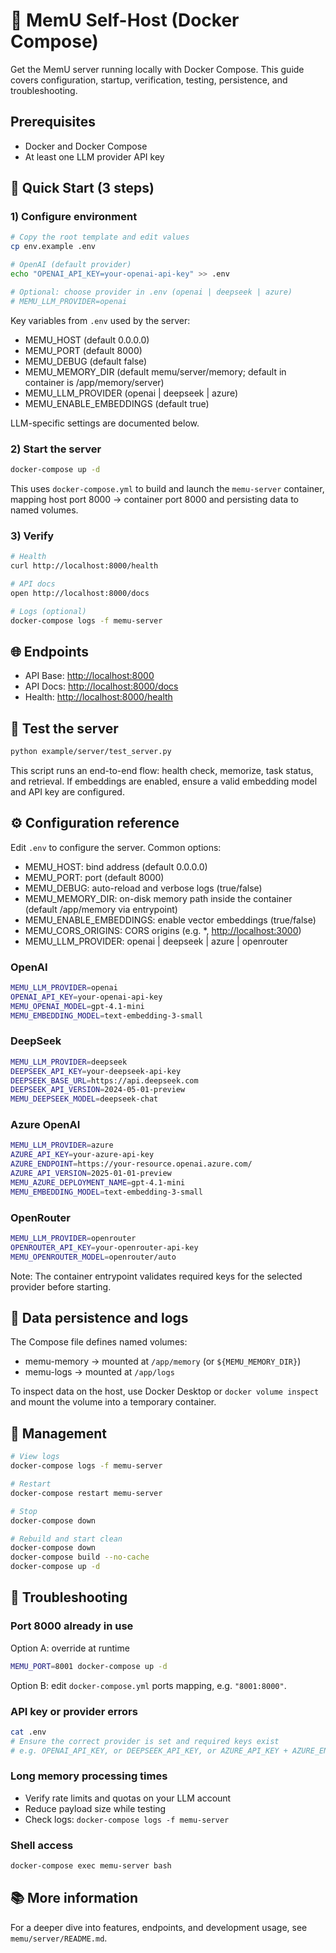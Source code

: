 # 🐳 MemU Self-Host (Docker Compose)

Get the MemU server running locally with Docker Compose. This guide covers configuration, startup, verification, testing, persistence, and troubleshooting.

## Prerequisites

- Docker and Docker Compose
- At least one LLM provider API key

## 🚀 Quick Start (3 steps)

### 1) Configure environment

```bash
# Copy the root template and edit values
cp env.example .env

# OpenAI (default provider)
echo "OPENAI_API_KEY=your-openai-api-key" >> .env

# Optional: choose provider in .env (openai | deepseek | azure)
# MEMU_LLM_PROVIDER=openai
```

Key variables from `.env` used by the server:

- MEMU_HOST (default 0.0.0.0)
- MEMU_PORT (default 8000)
- MEMU_DEBUG (default false)
- MEMU_MEMORY_DIR (default memu/server/memory; default in container is /app/memory/server)
- MEMU_LLM_PROVIDER (openai | deepseek | azure)
- MEMU_ENABLE_EMBEDDINGS (default true)

LLM-specific settings are documented below.

### 2) Start the server

```bash
docker-compose up -d
```

This uses `docker-compose.yml` to build and launch the `memu-server` container, mapping host port 8000 → container port 8000 and persisting data to named volumes.

### 3) Verify

```bash
# Health
curl http://localhost:8000/health

# API docs
open http://localhost:8000/docs

# Logs (optional)
docker-compose logs -f memu-server
```

## 🌐 Endpoints

- API Base: <http://localhost:8000>
- API Docs: <http://localhost:8000/docs>
- Health: <http://localhost:8000/health>

## 🧪 Test the server

```bash
python example/server/test_server.py
```

This script runs an end-to-end flow: health check, memorize, task status, and retrieval. If embeddings are enabled, ensure a valid embedding model and API key are configured.

## ⚙️ Configuration reference

Edit `.env` to configure the server. Common options:

- MEMU_HOST: bind address (default 0.0.0.0)
- MEMU_PORT: port (default 8000)
- MEMU_DEBUG: auto-reload and verbose logs (true/false)
- MEMU_MEMORY_DIR: on-disk memory path inside the container (default /app/memory via entrypoint)
- MEMU_ENABLE_EMBEDDINGS: enable vector embeddings (true/false)
- MEMU_CORS_ORIGINS: CORS origins (e.g. \*, <http://localhost:3000>)
- MEMU_LLM_PROVIDER: openai | deepseek | azure | openrouter

### OpenAI

```bash
MEMU_LLM_PROVIDER=openai 
OPENAI_API_KEY=your-openai-api-key
MEMU_OPENAI_MODEL=gpt-4.1-mini
MEMU_EMBEDDING_MODEL=text-embedding-3-small
```

### DeepSeek

```bash
MEMU_LLM_PROVIDER=deepseek
DEEPSEEK_API_KEY=your-deepseek-api-key
DEEPSEEK_BASE_URL=https://api.deepseek.com
DEEPSEEK_API_VERSION=2024-05-01-preview
MEMU_DEEPSEEK_MODEL=deepseek-chat
```

### Azure OpenAI

```bash
MEMU_LLM_PROVIDER=azure
AZURE_API_KEY=your-azure-api-key
AZURE_ENDPOINT=https://your-resource.openai.azure.com/
AZURE_API_VERSION=2025-01-01-preview
MEMU_AZURE_DEPLOYMENT_NAME=gpt-4.1-mini
MEMU_EMBEDDING_MODEL=text-embedding-3-small
```

### OpenRouter

```bash
MEMU_LLM_PROVIDER=openrouter
OPENROUTER_API_KEY=your-openrouter-api-key
MEMU_OPENROUTER_MODEL=openrouter/auto
```

Note: The container entrypoint validates required keys for the selected provider before starting.

## 💾 Data persistence and logs

The Compose file defines named volumes:

- memu-memory → mounted at `/app/memory` (or `${MEMU_MEMORY_DIR}`)
- memu-logs → mounted at `/app/logs`

To inspect data on the host, use Docker Desktop or `docker volume inspect` and mount the volume into a temporary container.

## 🔧 Management

```bash
# View logs
docker-compose logs -f memu-server

# Restart
docker-compose restart memu-server

# Stop
docker-compose down

# Rebuild and start clean
docker-compose down
docker-compose build --no-cache
docker-compose up -d
```

## 🐛 Troubleshooting

### Port 8000 already in use

Option A: override at runtime

```bash
MEMU_PORT=8001 docker-compose up -d
```

Option B: edit `docker-compose.yml` ports mapping, e.g. `"8001:8000"`.

### API key or provider errors

```bash
cat .env
# Ensure the correct provider is set and required keys exist
# e.g. OPENAI_API_KEY, or DEEPSEEK_API_KEY, or AZURE_API_KEY + AZURE_ENDPOINT + MEMU_AZURE_DEPLOYMENT_NAME
```

### Long memory processing times

- Verify rate limits and quotas on your LLM account
- Reduce payload size while testing
- Check logs: `docker-compose logs -f memu-server`

### Shell access

```bash
docker-compose exec memu-server bash
```

## 📚 More information

For a deeper dive into features, endpoints, and development usage, see `memu/server/README.md`.
